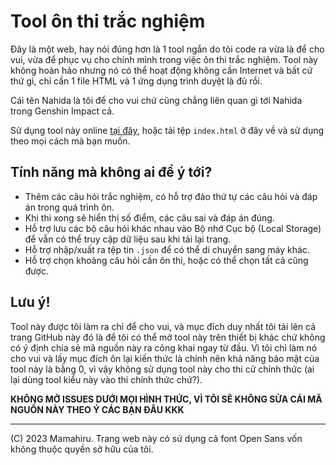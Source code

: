 # Tool ôn thi trắc nghiệm

Đây là một web, hay nói đúng hơn là 1 tool ngắn do tôi code ra vừa là để cho vui, vừa để phục vụ cho chính mình trong việc ôn thi trắc nghiệm. Tool này không hoàn hảo nhưng nó có thể hoạt động không cần Internet và bất cứ thứ gì, chỉ cần 1 file HTML và 1 ứng dụng trình duyệt là đủ rồi.

Cái tên Nahida là tôi để cho vui chứ cũng chẳng liên quan gì tới Nahida trong Genshin Impact cả.

Sử dụng tool này online [tại đây](https://powaipichori.github.io/Nahida), hoặc tải tệp `index.html` ở đây về và sử dụng theo mọi cách mà bạn muốn.

## Tính năng mà không ai để ý tới?

* Thêm các câu hỏi trắc nghiệm, có hỗ trợ đảo thứ tự các câu hỏi và đáp án trong quá trình ôn.
* Khi thi xong sẽ hiển thị số điểm, các câu sai và đáp án đúng.
* Hỗ trợ lưu các bộ câu hỏi khác nhau vào Bộ nhớ Cục bộ (Local Storage) để vẫn có thể truy cập dữ liệu sau khi tải lại trang.
* Hỗ trợ nhập/xuất ra tệp tin `.json` để có thể di chuyển sang máy khác.
* Hỗ trợ chọn khoảng câu hỏi cần ôn thi, hoặc có thể chọn tất cả cũng được.

## Lưu ý!

Tool này được tôi làm ra chỉ để cho vui, và mục đích duy nhất tôi tải lên cả trang GitHub này đó là để tôi có thể mở tool này trên thiết bị khác chứ không có ý định chia sẻ mã nguồn này ra công khai ngay từ đầu. Vì tôi chỉ làm nó cho vui và lấy mục đích ôn lại kiến thức là chính nên khả năng bảo mật của tool này là bằng 0, vì vậy không sử dụng tool này cho thi cử chính thức (ai lại dùng tool kiểu này vào thi chính thức chứ?).

**KHÔNG MỞ ISSUES DƯỚI MỌI HÌNH THỨC, VÌ TÔI SẼ KHÔNG SỬA CÁI MÃ NGUỒN NÀY THEO Ý CÁC BẠN ĐÂU KKK**

---

(C) 2023 Mamahiru. Trang web này có sử dụng cả font Open Sans vốn không thuộc quyền sở hữu của tôi.
